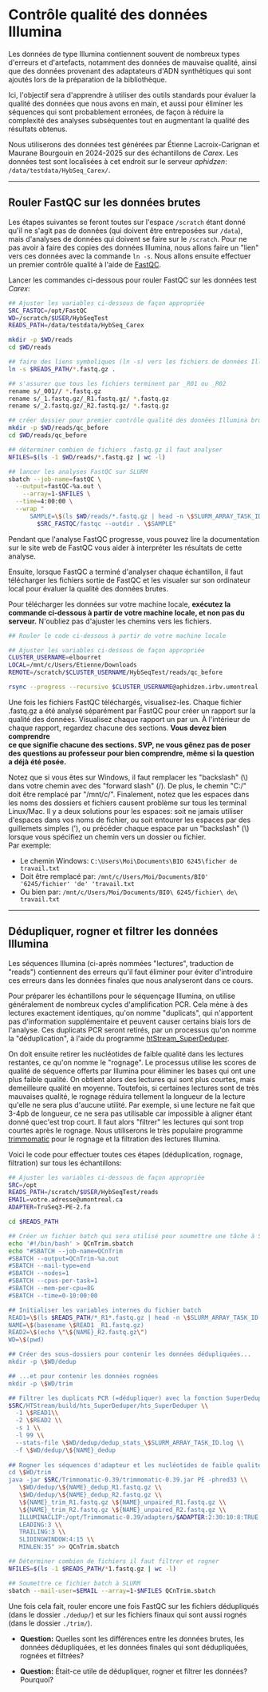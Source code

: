 # Contrôle qualité des données Illumina

Les données de type Illumina contiennent souvent de nombreux types d'erreurs 
et d'artefacts, notamment des données de mauvaise qualité, ainsi que des 
données provenant des adaptateurs d'ADN synthétiques qui sont ajoutés lors de 
la préparation de la bibliothèque.

Ici, l'objectif sera d'apprendre à utiliser des outils standards pour évaluer 
la qualité des données que nous avons en main, et aussi pour éliminer les 
séquences qui sont probablement erronées, de façon à réduire la complexité des 
analyses subséquentes tout en augmentant la qualité des résultats obtenus.

Nous utiliserons des données test générées par Étienne Lacroix-Carignan et 
Maurane Bourgouin en 2024-2025 sur des échantillons de *Carex*. Les données 
test sont localisées à cet endroit sur le serveur *aphidzen*: 
`/data/testdata/HybSeq_Carex/`.

---

## Rouler FastQC sur les données brutes

Les étapes suivantes se feront toutes sur l'espace `/scratch` étant donné 
qu'il ne s'agit pas de données (qui doivent être entreposées sur `/data`), 
mais d'analyses de données qui doivent se faire sur le `/scratch`. Pour ne pas 
avoir à faire des copies des données Illumina, nous allons faire un "lien" 
vers ces données avec la commande `ln -s`. Nous allons ensuite effectuer un 
premier contrôle qualité à l'aide de [FastQC](https://www.bioinformatics.babraham.ac.uk/projects/fastqc/).

Lancer les commandes ci-dessous pour rouler FastQC sur les données test 
*Carex*:   
```bash
## Ajuster les variables ci-dessous de façon appropriée
SRC_FASTQC=/opt/FastQC
WD=/scratch/$USER/HybSeqTest
READS_PATH=/data/testdata/HybSeq_Carex

mkdir -p $WD/reads
cd $WD/reads

## faire des liens symboliques (ln -s) vers les fichiers de données Illumina
ln -s $READS_PATH/*.fastq.gz .

## s'assurer que tous les fichiers terminent par _R01 ou _R02
rename s/_001// *.fastq.gz
rename s/_1.fastq.gz/_R1.fastq.gz/ *.fastq.gz
rename s/_2.fastq.gz/_R2.fastq.gz/ *.fastq.gz

## créer dossier pour premier contrôle qualité des données Illumina brutes
mkdir -p $WD/reads/qc_before
cd $WD/reads/qc_before

## déterminer combien de fichiers .fastq.gz il faut analyser
NFILES=$(ls -1 $WD/reads/*.fastq.gz | wc -l)

## lancer les analyses FastQC sur SLURM
sbatch --job-name=fastQC \
  --output=fastQC-%a.out \
	--array=1-$NFILES \
  --time=4:00:00 \
  --wrap "
	  SAMPLE=\$(ls $WD/reads/*.fastq.gz | head -n \$SLURM_ARRAY_TASK_ID | tail -1)
		$SRC_FASTQC/fastqc --outdir . \$SAMPLE"

```

Pendant que l'analyse FastQC progresse, vous pouvez lire la documentation sur 
le site web de FastQC vous aider à interpréter les résultats de cette analyse.

Ensuite, lorsque FastQC a terminé d'analyser chaque échantillon, il faut 
télécharger les fichiers sortie de FastQC et les visualer sur son ordinateur 
local pour évaluer la qualité des données brutes.

Pour télécharger les données sur votre machine locale, **exécutez la** 
**commande ci-dessous à partir de votre machine locale, et non pas du** 
**serveur.** N'oubliez pas d'ajuster les chemins vers les fichiers.  
```bash
## Rouler le code ci-dessous à partir de votre machine locale

## Ajuster les variables ci-dessous de façon appropriée
CLUSTER_USERNAME=elbourret
LOCAL=/mnt/c/Users/Etienne/Downloads
REMOTE=/scratch/$CLUSTER_USERNAME/HybSeqTest/reads/qc_before

rsync --progress --recursive $CLUSTER_USERNAME@aphidzen.irbv.umontreal.ca:$REMOTE $LOCAL/

```

Une fois les fichiers FastQC téléchargés, visualisez-les. Chaque fichier 
.fastq.gz a été analysé séparément par FastQC pour créer un rapport sur la 
qualité des données. Visualisez chaque rapport un par un. À l'intérieur de 
chaque rapport, regardez chacune des sections. **Vous devez bien comprendre**  
**ce que signifie chacune des sections. SVP, ne vous gênez pas de poser des** 
**questions au professeur pour bien comprendre, même si la question a déjà** 
**été posée.**

Notez que si vous êtes sur Windows, il faut remplacer les "backslash" (\\) 
dans votre chemin avec des "forward slash" (\/). De plus, le chemin "C:/" doit 
être remplacé par "/mnt/c/". Finalement, notez que les espaces dans les noms 
des dossiers et fichiers causent problème sur tous les terminal Linux/Mac. Il 
y a deux solutions pour les espaces: soit ne jamais utiliser d'espaces dans 
vos noms de fichier, ou soit entourer les espaces par des guillemets simples 
('), ou précéder chaque espace par un "backslash" (\\) lorsque vous spécifiez 
un chemin vers un dossier ou fichier.  
Par exemple:  
- Le chemin Windows: `C:\Users\Moi\Documents\BIO 6245\ficher de travail.txt`  
- Doit être remplacé par: `/mnt/c/Users/Moi/Documents/BIO' '6245/fichier' 'de' 'travail.txt`  
- Ou bien par: `/mnt/c/Users/Moi/Documents/BIO\ 6245/fichier\ de\ travail.txt`

---

## Dédupliquer, rogner et filtrer les données Illumina

Les séquences Illumina (ci-après nommées "lectures", traduction de "reads") 
contiennent des erreurs qu'il faut éliminer pour éviter d'introduire ces 
erreurs dans les données finales que nous analyseront dans ce cours.

Pour préparer les échantillons pour le séquençage Illumina, on utilise 
généralement de nombreux cycles d'amplification PCR. Cela mène à des lectures 
exactement identiques, qu'on nomme "duplicats", qui n'apportent pas 
d'information supplémentaire et peuvent causer certains biais lors de 
l'analyse. Ces duplicats PCR seront retirés, par un processus qu'on nomme la 
"déduplication", à l'aide du programme 
[htStream_SuperDeduper](https://s4hts.github.io/HTStream/).

On doit ensuite retirer les nucléotides de faible qualité dans les lectures 
restantes, ce qu'on nomme le "rognage". Le processus utilise les scores de 
qualité de séquence offerts par Illumina pour éliminer les bases qui ont une 
plus faible qualité. On obtient alors des lectures qui sont plus courtes, 
mais demeilleure qualité en moyenne. Toutefois, si certaines lectures sont de 
très mauvaises qualité, le rognage réduira tellement la longueur de la 
lecture qu'elle ne sera plus d'aucune utilité. Par exemple, si une lecture ne 
fait que 3-4pb de longueur, ce ne sera pas utilisable car impossible à aligner 
étant donné quec'est trop court. Il faut alors "filtrer" les lectures qui sont 
trop courtes après le rognage. Nous utiliserons le très populaire programme 
[trimmomatic](http://www.usadellab.org/cms/?page=trimmomatic) pour le rognage 
et la filtration des lectures Illumina.

Voici le code pour effectuer toutes ces étapes (déduplication, rognage, filtration) sur tous les échantillons:  
```bash
## Ajuster les variables ci-dessous de façon appropriée
SRC=/opt
READS_PATH=/scratch/$USER/HybSeqTest/reads
EMAIL=votre.adresse@umontreal.ca
ADAPTER=TruSeq3-PE-2.fa

cd $READS_PATH

## Créer un fichier batch qui sera utilisé pour soumettre une tâche à SLURM
echo '#!/bin/bash' > QCnTrim.sbatch
echo "#SBATCH --job-name=QCnTrim
#SBATCH --output=QCnTrim-%a.out
#SBATCH --mail-type=end
#SBATCH --nodes=1
#SBATCH --cpus-per-task=1
#SBATCH --mem-per-cpu=8G
#SBATCH --time=0-10:00:00

## Initialiser les variables internes du fichier batch
READ1=\$(ls $READS_PATH/*_R1*.fastq.gz | head -n \$SLURM_ARRAY_TASK_ID | tail -1)
NAME=\$(basename \$READ1 _R1.fastq.gz)
READ2=\$(echo \"\${NAME}_R2.fastq.gz\")
WD=\$(pwd)

## Créer des sous-dossiers pour contenir les données dédupliquées...
mkdir -p \$WD/dedup

## ...et pour contenir les données rognées
mkdir -p \$WD/trim

## Filtrer les duplicats PCR (=dédupliquer) avec la fonction SuperDeduper de HTStream
$SRC/HTStream/build/hts_SuperDeduper/hts_SuperDeduper \\
  -1 \$READ1\\
  -2 \$READ2 \\
  -s 1 \\
  -l 99 \\
  --stats-file \$WD/dedup/dedup_stats_\$SLURM_ARRAY_TASK_ID.log \\
  -f \$WD/dedup/\${NAME}_dedup
  
## Rogner les séquences d'adapteur et les nucléotides de faible qualité
cd \$WD/trim
java -jar $SRC/Trimmomatic-0.39/trimmomatic-0.39.jar PE -phred33 \\
   \$WD/dedup/\${NAME}_dedup_R1.fastq.gz \\
   \$WD/dedup/\${NAME}_dedup_R2.fastq.gz \\
   \${NAME}_trim_R1.fastq.gz \${NAME}_unpaired_R1.fastq.gz \\
   \${NAME}_trim_R2.fastq.gz \${NAME}_unpaired_R2.fastq.gz \\
   ILLUMINACLIP:/opt/Trimmomatic-0.39/adapters/$ADAPTER:2:30:10:8:TRUE \\
   LEADING:3 \\
   TRAILING:3 \\
   SLIDINGWINDOW:4:15 \\
   MINLEN:35" >> QCnTrim.sbatch

## Déterminer combien de fichiers il faut filtrer et rogner
NFILES=$(ls -1 $READS_PATH/*1.fastq.gz | wc -l)

## Soumettre ce fichier batch à SLURM
sbatch --mail-user=$EMAIL --array=1-$NFILES QCnTrim.sbatch

```

Une fois cela fait, rouler encore une fois FastQC sur les fichiers dédupliqués 
(dans le dossier `./dedup/`) et sur les fichiers finaux qui sont aussi rognés 
(dans le dossier `./trim/`).

- **Question:** Quelles sont les différences entre les données brutes, les 
données dédupliquées, et les données finales qui sont dédupliquées, rognées 
et filtrées?

- **Question:** Était-ce utile de dédupliquer, rogner et filtrer les données? 
Pourquoi?

